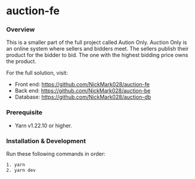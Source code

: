 # auction-fe

### Overview
This is a smaller part of the full project called Aution Only. Auction Only is an online system where sellers and bidders meet. The sellers publish their product for the bidder to bid. The one with the highest bidding price owns the product.

For the full solution, visit:
- Front end: https://github.com/NickMark028/auction-fe
- Back end: https://github.com/NickMark028/auction-be
- Database: https://github.com/NickMark028/auction-db

### Prerequisite
- Yarn v1.22.10 or higher.

### Installation & Development
Run these following commands in order:
```bash
1. yarn
2. yarn dev
```

